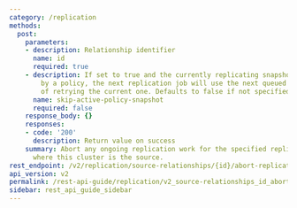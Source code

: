 ```yaml
---
category: /replication
methods:
  post:
    parameters:
    - description: Relationship identifier
      name: id
      required: true
    - description: If set to true and the currently replicating snapshot was created
        by a policy, the next replication job will use the next queued snapshot instead
        of retrying the current one. Defaults to false if not specified.
      name: skip-active-policy-snapshot
      required: false
    response_body: {}
    responses:
    - code: '200'
      description: Return value on success
    summary: Abort any ongoing replication work for the specified replication relationship
      where this cluster is the source.
rest_endpoint: /v2/replication/source-relationships/{id}/abort-replication
api_version: v2
permalink: /rest-api-guide/replication/v2_source-relationships_id_abort-replication.html
sidebar: rest_api_guide_sidebar
---
```


